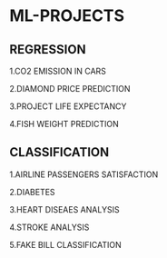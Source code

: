<h1> ML-PROJECTS </h1>

<h2> REGRESSION</h2>

1.CO2 EMISSION IN CARS

2.DIAMOND PRICE PREDICTION

3.PROJECT LIFE EXPECTANCY

4.FISH WEIGHT PREDICTION

<h2> CLASSIFICATION</h2>

1.AIRLINE PASSENGERS SATISFACTION

2.DIABETES

3.HEART DISEAES ANALYSIS

4.STROKE ANALYSIS

5.FAKE BILL CLASSIFICATION

